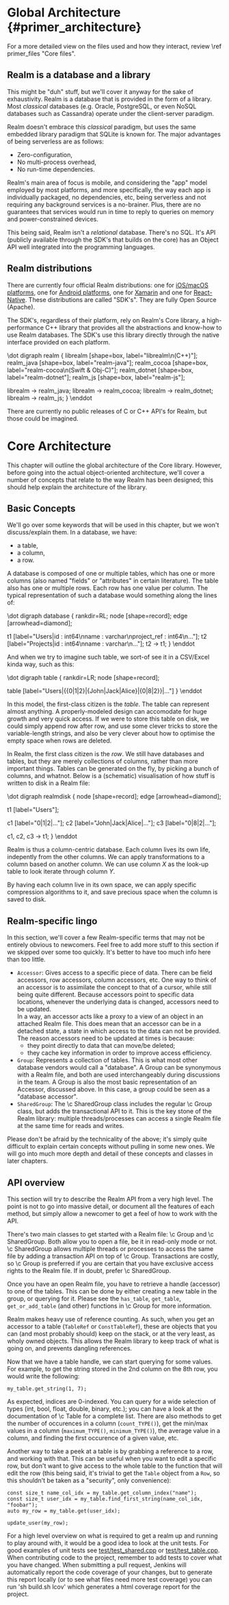 # Global Architecture {#primer_architecture} #

For a more detailed view on the files used and how they interact, review
\ref primer_files "Core files".

## Realm is a database and a library ##

This might be "duh" stuff, but we'll cover it anyway for the sake of
exhaustivity. Realm is a database that is provided in the form of a library.
Most *classical* databases (e.g. Oracle, PostgreSQL, or even NoSQL databases
such as Cassandra) operate under the client-server paradigm.

Realm doesn't embrace this *classical* paradigm, but uses the same embedded
library paradigm that SQLite is known for. The major advantages of being
serverless are as follows:

- Zero-configuration,
- No multi-process overhead,
- No run-time dependencies.

Realm's main area of focus is mobile, and considering the "app" model employed
by most platforms, and more specifically, the way each app is individually
packaged, no dependencies, etc, being serverless and not requiring any
background services is a no-brainer. Plus, there are no guarantees that
services would run in time to reply to queries on memory and power-constrained
devices.

This being said, Realm isn't a *relational* database. There's no SQL. It's API
(publicly available through the SDK's that builds on the core) has an Object API
well integrated into the programming languages.

## Realm distributions ##

There are currently four official Realm distributions: one for [iOS/macOS
platforms][realm-cocoa], one for [Android platforms][realm-java], one for
[Xamarin](realn-dotnet) and one for [React-Native](realm-js). These
distributions are called "SDK's". They are fully Open Source (Apache).

The SDK's, regardless of their platform, rely on Realm's Core library, a
high-performance C++ library that provides all the abstractions and know-how to
use Realm databases. The SDK's use this library directly through the native
interface provided on each platform.

\dot
digraph realm {
  librealm [shape=box, label="librealm\n(C++)"];
  realm_java [shape=box, label="realm-java"];
  realm_cocoa [shape=box, label="realm-cocoa\n(Swift & Obj-C)"];
  realm_dotnet [shape=box, label="realm-dotnet"];
  realm_js [shape=box, label="realm-js"];

  librealm -> realm_java;
  librealm -> realm_cocoa;
  librealm -> realm_dotnet;
  librealm -> realm_js;
}
\enddot

There are currently no public releases of C or C++ API's for Realm, but
those could be imagined.

# Core Architecture #

This chapter will outline the global architecture of the Core library. However,
before going into the actual object-oriented architecture, we'll cover a number
of concepts that relate to the way Realm has been designed; this should help
explain the architecture of the library.

## Basic Concepts ##

We'll go over some keywords that will be used in this chapter, but we won't
discuss/explain them. In a database, we have:

- a table,
- a column,
- a row.

A database is composed of one or multiple tables, which has one or more columns
(also named "fields" or "attributes" in certain literature). The table also has
one or multiple rows. Each row has one value per column. The typical
representation of such a database would something along the lines of:

\dot
digraph database {
  rankdir=RL;
  node [shape=record];
  edge [arrowhead=diamond];

  t1 [label="Users|id : int64\nname : varchar\nproject_ref : int64\n..."];
  t2 [label="Projects|id : int64\nname : varchar\n..."];
  t2 -> t1;
}
\enddot

And when we try to imagine such table, we sort-of see it in a CSV/Excel kinda
way, such as this:

\dot
digraph table {
  rankdir=LR;
  node [shape=record];

  table [label="Users|{{0|1|2}|{John|Jack|Alice}|{0|8|2}}|..."]
}
\enddot

In this model, the first-class citizen is the *table*. The table can represent
almost anything. A properly-modeled design can accomodate for huge growth and
very quick access. If we were to store this table on disk, we could simply
append row after row, and use some clever tricks to store the variable-length
strings, and also be very clever about how to optimise the empty space when
rows are deleted.

In Realm, the first class citizen is the *row*. We still have databases and
tables, but they are merely collections of columns, rather than more important
things. Tables can be generated on the fly, by picking a bunch of columns, and
whatnot. Below is a (schematic) visualisation of how stuff is written to disk
in a Realm file:

\dot
digraph realmdisk {
  node [shape=record];
  edge [arrowhead=diamond];

  t1 [label="Users"];

  c1 [label="0|1|2|..."];
  c2 [label="John|Jack|Alice|..."];
  c3 [label="0|8|2|..."];

  c1, c2, c3 -> t1;
}
\enddot

Realm is thus a column-centric database. Each column lives its own life,
indepently from the other columns. We can apply transformations to a column
based on another column. We can use column *X* as the look-up table to look
iterate through column *Y*.

By having each column live in its own space, we can apply specific compression
algorithms to it, and save precious space when the column is saved to disk.

## Realm-specific lingo ##

In this section, we'll cover a few Realm-specific terms that may not be
entirely obvious to newcomers. Feel free to add more stuff to this section if
we skipped over some too quickly. It's better to have too much info here than
too little.

- `Accessor`: Gives access to a specific piece of data. There can be field
  accessors, row accessors, column accessors, etc. One way to think of an
  accessor is to assimilate the concept to that of a cursor, while still being
  quite different. Because accessors point to specific data locations, whenever
  the underlying data is changed, accessors need to be updated.  
  In a way, an accessor acts like a proxy to a view of an object in an attached
  Realm file. This does mean that an accessor can be in a detached state, a
  state in which access to the data can not be provided.  
  The reason accessors need to be updated at times is because:
    - they point directly to data that can move/be deleted;
    - they cache key information in order to improve access efficiency.
- `Group`: Represents a collection of tables. This is what most other database
  vendors would call a "database". A Group can be synonymous with a Realm file,
  and both are used interchangeably during discussions in the team. A Group is
  also the most basic representation of an Accessor, discussed above. In this
  case, a group could be seen as a "database accessor".
- `SharedGroup`: The \c SharedGroup class includes the regular \c Group class,
  but adds the transactional API to it. This is the key stone of the Realm
  library: multiple threads/processes can access a single Realm file at the
  same time for reads and writes.

Please don't be afraid by the technicality of the above; it's simply quite
difficult to explain certain concepts without pulling in some new ones. We will
go into much more depth and detail of these concepts and classes in later
chapters.

## API overview ##

This section will try to describe the Realm API from a very high level. The
point is not to go into massive detail, or document all the features of each
method, but simply allow a newcomer to get a feel of how to work with the API.

There's two main classes to get started with a Realm file: \c Group and \c
SharedGroup.  Both allow you to open a file, be it in read-only mode or not. \c
SharedGroup allows multiple threads or processes to access the same file by
adding a transaction API on top of \c Group. Transactions are costly, so \c
Group is preferred if you are certain that you have exclusive access rights to
the Realm file. If in doubt, prefer \c SharedGroup.

Once you have an open Realm file, you have to retrieve a handle (accessor) to
one of the tables. This can be done by either creating a new table in the group,
or querying for it. Please see the `has_table`, `get_table`, `get_or_add_table`
(and other) functions in \c Group for more information.

Realm makes heavy use of reference counting. As such, when you get an accessor
to a table (`TableRef` or `ConstTableRef`), these are objects that you can (and
most probably should) keep on the stack, or at the very least, as wholy owned
objects. This allows the Realm library to keep track of what is going on, and
prevents dangling references.

Now that we have a table handle, we can start querying for some values. For
example, to get the string stored in the 2nd column on the 8th row, you would
write the following:

    my_table.get_string(1, 7);

As expected, indices are 0-indexed. You can query for a wide selection of types
(int, bool, float, double, binary, etc.); you can have a look at the
documentation of \c Table for a complete list. There are also methods to get
the number of occurences in a column (`count_TYPE()`), get the min/max values
in a column (`maximum_TYPE()`, `minimum_TYPE()`), the average value in a column,
and finding the first occurence of a given value, etc.

Another way to take a peek at a table is by grabbing a reference to a row, and
working with that. This can be useful when you want to edit a specific row, but
don't want to give access to the whole table to the function that will edit the
row (this being said, it's trivial to get the `Table` object from a `Row`, so
this shouldn't be taken as a "security", only convenience):

    const size_t name_col_idx = my_table.get_column_index("name");
    const size_t user_idx = my_table.find_first_string(name_col_idx, "foobar");
    auto my_row = my_table.get(user_idx);

    update_user(my_row);

For a high level overview on what is required to get a realm up and running to
play around with, it would be a good idea to look at the unit tests. For
good examples of unit tests see [test/test_shared.cpp][test-shared] or [test/test_table.cpp][test-table].
When contributing code to the project, remember to add tests to cover
what you have changed. When submitting a pull request, Jenkins will
automatically report the code coverage of your changes, but to generate
this report locally (or to see what files need more test coverage) you can
run 'sh build.sh lcov' which generates a html coverage report for the project.

[realm-cocoa]: https://github.com/realm/realm-cocoa
[realm-java]: https://github.com/realm/realm-java
[realm-dotnet]: https://github.com/realm/realm-dotnet
[realm-js]: https://github.com/realm/realm-js
[test-shared]: https://github.com/realm/realm-core/blob/master/test/test_shared.cpp
[test-table]: https://github.com/realm/realm-core/blob/master/test/test_table.cpp
